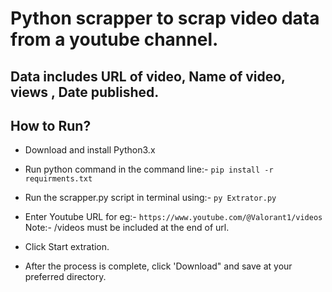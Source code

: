 # Python scrapper to scrap video data from a youtube channel.
## Data includes URL of video, Name of video, views , Date published.

## How to Run?
- Download and install Python3.x
- Run python command in the command line:-
```pip install -r requirments.txt```

- Run the scrapper.py script in terminal using:-
```py Extrator.py```

- Enter Youtube URL
for eg:- ```https://www.youtube.com/@Valorant1/videos```
Note:- /videos must be included at the end of url.

- Click Start extration.
- After the process is complete, click 'Download" and save at your preferred directory.